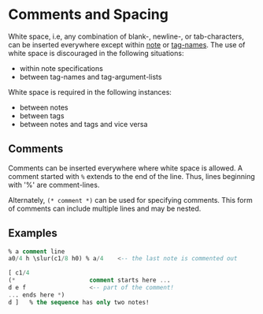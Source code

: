 
# Comments and Spacing

White space, i.e, any combination of blank-, newline-, or tab-characters, can be inserted everywhere
except within [note](notes.md) or [tag-names](tags.md). The use of white space is discouraged in the following situations:

- within note specifications
- between tag-names and tag-argument-lists

White space is required in the following instances:
- between notes
- between tags
- between notes and tags and vice versa

## Comments

Comments can be inserted everywhere where white space is allowed. 
A comment started with `%` extends to the end of the line. 
Thus, lines beginning with '%' are comment-lines.

Alternately, `(* comment *)` can be used for specifying comments. 
This form of comments can include multiple lines and may be nested.

## Examples
~~~~~~sql
% a comment line
a0/4 h \slur(c1/8 h0) % a/4    <-- the last note is commented out

[ c1/4
(*                     comment starts here ...
d e f                  <-- part of the comment!
... ends here *)
d ]   % the sequence has only two notes!
~~~~~~

